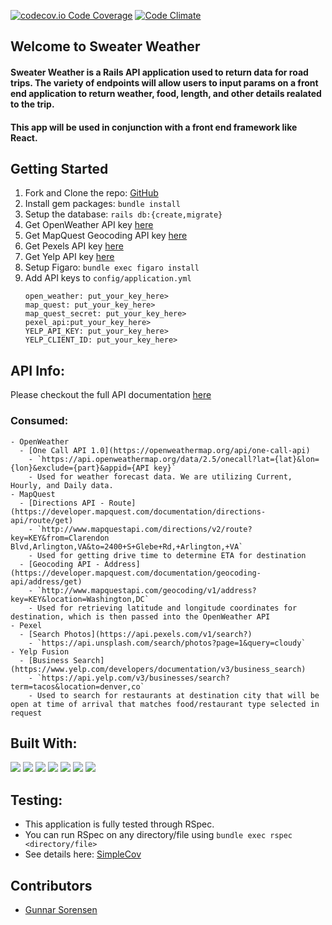 [![codecov.io Code Coverage](https://img.shields.io/codecov/c/github/dwyl/hapi-auth-jwt2.svg?maxAge=2592000)](https://codecov.io/github/dwyl/hapi-auth-jwt2?branch=main) [![Code Climate](https://codeclimate.com/github/dwyl/esta/badges/gpa.svg)](https://codeclimate.com/github/dwyl/esta)

## Welcome to Sweater Weather

#### Sweater Weather is a Rails API application used to return data for road trips. The variety of endpoints will allow users to input params on a front end application to return weather, food, length, and other details realated to the trip.

#### This app will be used in conjunction with a front end framework like React.

## Getting Started

1. Fork and Clone the repo: [GitHub](https://github.com/glsorensen/sweater_weather)
2. Install gem packages: `bundle install`
3. Setup the database: `rails db:{create,migrate}`
4. Get OpenWeather API key [here](https://openweathermap.org/)
5. Get MapQuest Geocoding API key [here](https://developer.mapquest.com/documentation/geocoding-api/)
6. Get Pexels API key [here](https://www.pexels.com/api/)
7. Get Yelp API key [here](https://www.yelp.com/developers/documentation/v3)
8. Setup Figaro: `bundle exec figaro install`
9. Add API keys to `config/application.yml`
    ```
    open_weather: put_your_key_here>
    map_quest: put_your_key_here>
    map_quest_secret: put_your_key_here>
    pexel_api:put_your_key_here>
    YELP_API_KEY: put_your_key_here>
    YELP_CLIENT_ID: put_your_key_here>
    ```
## API Info:

Please checkout the full API documentation [here](https://documenter.getpostman.com/view/20017443/UyrEgEFp)

### Consumed:
    - OpenWeather
      - [One Call API 1.0](https://openweathermap.org/api/one-call-api)
        - `https://api.openweathermap.org/data/2.5/onecall?lat={lat}&lon={lon}&exclude={part}&appid={API key}`
        - Used for weather forecast data. We are utilizing Current, Hourly, and Daily data.
    - MapQuest
      - [Directions API - Route](https://developer.mapquest.com/documentation/directions-api/route/get)
        - `http://www.mapquestapi.com/directions/v2/route?key=KEY&from=Clarendon Blvd,Arlington,VA&to=2400+S+Glebe+Rd,+Arlington,+VA`
        - Used for getting drive time to determine ETA for destination
      - [Geocoding API - Address](https://developer.mapquest.com/documentation/geocoding-api/address/get)
        - `http://www.mapquestapi.com/geocoding/v1/address?key=KEY&location=Washington,DC`
        - Used for retrieving latitude and longitude coordinates for destination, which is then passed into the OpenWeather API
    - Pexel
      - [Search Photos](https://api.pexels.com/v1/search?)
        - `https://api.unsplash.com/search/photos?page=1&query=cloudy`
    - Yelp Fusion 
      - [Business Search](https://www.yelp.com/developers/documentation/v3/business_search)
        - `https://api.yelp.com/v3/businesses/search?term=tacos&location=denver,co`
        - Used to search for restaurants at destination city that will be open at time of arrival that matches food/restaurant type selected in request


## Built With:

  <img src="https://img.shields.io/badge/GitHub-100000?style=for-the-badge&logo=github&logoColor=white" />  <img src="https://img.shields.io/badge/Markdown-000000?style=for-the-badge&logo=markdown&logoColor=white" />  <img src="https://img.shields.io/badge/Postman-FF6C37?style=for-the-badge&logo=Postman&logoColor=white"/> <img src="https://img.shields.io/badge/Ruby_on_Rails-CC0000?style=for-the-badge&logo=ruby-on-rails&logoColor=white" /> <img src="https://img.shields.io/badge/Atom-66595C?style=for-the-badge&logo=Atom&logoColor=white" /> <img src="https://img.shields.io/badge/Ruby-CC342D?style=for-the-badge&logo=ruby&logoColor=white" /> <img src="https://img.shields.io/badge/PostgreSQL-316192?style=for-the-badge&logo=postgresql&logoColor=white" />      


## Testing:

  - This application is fully tested through RSpec. 
  - You can run RSpec on any directory/file using `bundle exec rspec <directory/file>`
  - See details here: [SimpleCov](https://github.com/simplecov-ruby/simplecov)

## Contributors

- [Gunnar Sorensen](https://github.com/glsorensen)
